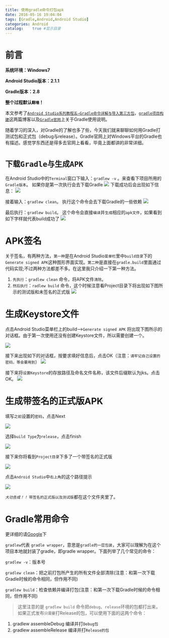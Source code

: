 ```yaml
---
title: 使用gradle命令打包apk
date: 2016-05-16 19:04:04
tags: [Gradle,Android,Android Studio]
categories: Android
catalog:    true #显示目录
---
```


# 前言

**系统环境：Windows7**

**Android Studio版本：2.1.1**

**Gradle版本：2.8**

**整个过程默认`翻墙`！**

本文参考了[`Android Studio系列教程五–Gradle命令详解与导入第三方包`](http://stormzhang.com/devtools/2015/01/05/android-studio-tutorial5/)，[`gradle项目构建`](http://www.cnblogs.com/smyhvae/p/4456420.html)这两篇博客以及[`Gradle官网`](https://guides.codepath.com/android/Getting-Started-with-Gradle)上关于Gradle使用说明。

随着学习的深入，对Gradle的了解也多了些，今天我们就来聊聊如何用Gradle打测试包和正式包（debug与release）。Gradle官网上对Windows平台的Gradle也有描述。感觉学东西还是得多去官网上看看，毕竟上面都讲的非常详细。
<!-- more -->
# `下载Gradle与生成APK`

在Android Studio中的`Terminal`窗口下输入：`gradlew -v` 。来查看下项目所用的`Gradle版本`。
如果你是第一次执行会去下载Gradle 
![](http://i.imgur.com/0MMYnHj.png)
下载成功后会出现如下信息：
![](http://i.imgur.com/3yrVM2F.png)

接着输入：`gradlew clean`。 执行这个命令会去下载Gradle的一些依赖
![](http://i.imgur.com/Nb4nDvL.png)

最后执行：`gradlew build`。 这个命令会直接`编译`并`生成`相应的`apk文件`，如果看到如下字样就代表build成功了
![](http://i.imgur.com/wt3gYQC.png)

# APK签名

关于签名，有两种方法，`第一种`是在Android Studio`菜单栏`里中`build目录`下的`Generate signed APK`这种图形界面实现。`第二种`是直接在`gradle.build`里面通过代码实现;不过两种方法都差不多。在这里我只介绍一下第一种方法。

1. `先执行`：`gradlew clean` 命令，将APK文件`清除`。
2. `然后执行`：`radlew build` 命令，这个时候注意看Project目录下将出现如下图所示的测试版和未签名的正式版
![](http://i.imgur.com/3yzNOQF.png)


# 生成Keystore文件

点击Android Studio菜单栏上的build——>`Generate signed APK` 将出现下图所示的对话框。由于第一次使用还没有创建Keystore文件，所以需要创建一个。

![](http://i.imgur.com/bpYYeMz.png)

接下来出现如下的对话框，按要求填好信息后，点击OK（注意：`请牢记自己设置的密码，等会要用到`）
![](http://i.imgur.com/NhoVIBv.png)


接下来将`设置Keystore`的存放路径及命名文件名称，该文件后缀默认为jks。点击OK。
![](http://i.imgur.com/JPXx54o.png)


# 生成带签名的正式版APK

填写`之前`设置的`密码`，点击Next

![](http://i.imgur.com/7CURn7K.png)

选择`build Type`为`release`，点击finish

![](http://i.imgur.com/KQyRn0l.png)

接下来你将看到`Project目录`下多了一个带签名的正式版

![](http://i.imgur.com/BLiEWiN.png)

点击`Android Studio`中`右上角`的这个路径提示

![](http://i.imgur.com/LsjDyua.png)

*`大功告成！！`* `带签名的正式版以及测试版`都在这个文件夹里了。

# Gradle常用命令

更详细的请[Google](https://www.google.com/)下

`gradlew`代表 `gradle wrapper`，意思是`gradle的一层包装`，大家可以理解为在这个项目本地就封装了gradle，即gradle wrapper。下面列举了几个常见的命令：

`gradlew -v`：版本号

`gradlew clean`：把之前打包所产生的所有文件全部清除(注意：和第一次下载Gradle时候的命令相同，但作用不同)

`gradlew build`：检查依赖并编译打包(注意：和第一次下载Gradle时候的命令相同，但作用不同)

> 这里注意的是 `gradlew build`
> 命令把`debug`、`release`环境的包都打出来，如果正式发布`只需要`打Release的包，可以使用下面的这两个命令：

1. gradlew assembleDebug 编译并打`Debug包`
2. gradlew assembleRelease 编译并打`Release的包`